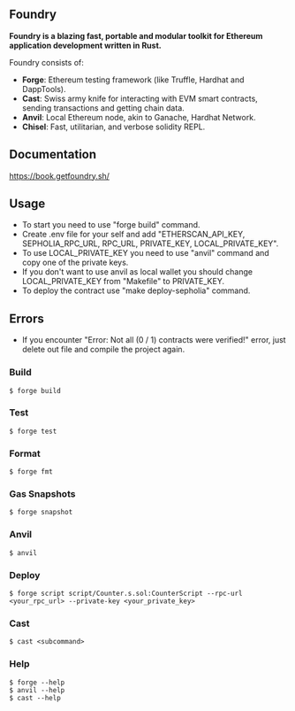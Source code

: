 ## Foundry

**Foundry is a blazing fast, portable and modular toolkit for Ethereum application development written in Rust.**

Foundry consists of:

-   **Forge**: Ethereum testing framework (like Truffle, Hardhat and DappTools).
-   **Cast**: Swiss army knife for interacting with EVM smart contracts, sending transactions and getting chain data.
-   **Anvil**: Local Ethereum node, akin to Ganache, Hardhat Network.
-   **Chisel**: Fast, utilitarian, and verbose solidity REPL.

## Documentation

https://book.getfoundry.sh/

## Usage

-   To start you need to use "forge build" command.
-   Create .env file for your self and add "ETHERSCAN_API_KEY, SEPHOLIA_RPC_URL, RPC_URL, PRIVATE_KEY, LOCAL_PRIVATE_KEY".
-   To use LOCAL_PRIVATE_KEY you need to use "anvil" command and copy one of the private keys.
-   If you don't want to use anvil as local wallet you should change LOCAL_PRIVATE_KEY from "Makefile" to PRIVATE_KEY.
-   To deploy the contract use "make deploy-sepholia" command.

## Errors

-   If you encounter "Error: Not all (0 / 1) contracts were verified!" error, just delete out file and compile the project again.

### Build

```shell
$ forge build
```

### Test

```shell
$ forge test
```

### Format

```shell
$ forge fmt
```

### Gas Snapshots

```shell
$ forge snapshot
```

### Anvil

```shell
$ anvil
```

### Deploy

```shell
$ forge script script/Counter.s.sol:CounterScript --rpc-url <your_rpc_url> --private-key <your_private_key>
```

### Cast

```shell
$ cast <subcommand>
```

### Help

```shell
$ forge --help
$ anvil --help
$ cast --help
```
